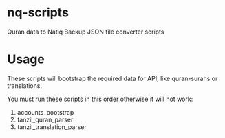 # nq-scripts
Quran data to Natiq Backup JSON file converter scripts

# Usage
These scripts will bootstrap the required data for API, like quran-surahs or translations.

You must run these scripts in this order otherwise it will not work:

1. accounts_bootstrap
2. tanzil_quran_parser
3. tanzil_translation_parser
